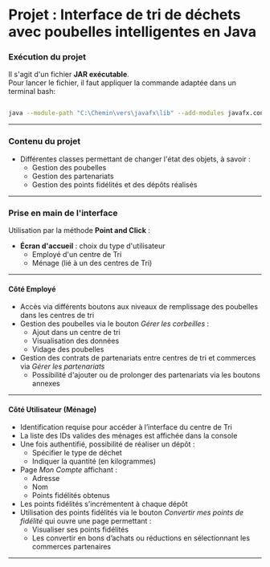 # Projet : Interface de tri de déchets avec poubelles intelligentes en Java

### Exécution du projet

Il s'agit d'un fichier **JAR exécutable**.  
Pour lancer le fichier, il faut appliquer la commande adaptée dans un terminal bash:

```bash

java --module-path "C:\Chemin\vers\javafx\lib" --add-modules javafx.controls,javafx.fxml -jar C:\Chemin\vers\ProjetJavaPoubelle_GARCIA_MARIAU_SMITH_JAFFUEL_GROLLEAU.jar

```
---

### Contenu du projet

- Différentes classes permettant de changer l'état des objets, à savoir :  
  - Gestion des poubelles  
  - Gestion des partenariats  
  - Gestion des points fidélités et des dépôts réalisés

---

### Prise en main de l'interface

Utilisation par la méthode **Point and Click** :

- **Écran d'accueil** : choix du type d'utilisateur  
  - Employé d'un centre de Tri  
  - Ménage (lié à un des centres de Tri)

---

#### Côté Employé

- Accès via différents boutons aux niveaux de remplissage des poubelles dans les centres de tri  
- Gestion des poubelles via le bouton *Gérer les corbeilles* :  
  - Ajout dans un centre de tri  
  - Visualisation des données  
  - Vidage des poubelles  
- Gestion des contrats de partenariats entre centres de tri et commerces via *Gérer les partenariats*  
  - Possibilité d'ajouter ou de prolonger des partenariats via les boutons annexes

---

#### Côté Utilisateur (Ménage)

- Identification requise pour accéder à l’interface du centre de Tri  
- La liste des IDs valides des ménages est affichée dans la console  
- Une fois authentifié, possibilité de réaliser un dépôt :  
  - Spécifier le type de déchet  
  - Indiquer la quantité (en kilogrammes)  
- Page *Mon Compte* affichant :  
  - Adresse  
  - Nom  
  - Points fidélités obtenus  
- Les points fidélités s’incrémentent à chaque dépôt  
- Utilisation des points fidélités via le bouton *Convertir mes points de fidélité* qui ouvre une page permettant :  
  - Visualiser ses points fidélités  
  - Les convertir en bons d’achats ou réductions en sélectionnant les commerces partenaires

---

